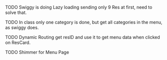 TODO Swiggy is doing Lazy loading sending only 9 Res at first, need to solve that.

TODO In class only one category is done, but get all categories in the menu, as swiggy does.

TODO Dynamic Routing get resID and use it to get menu data when clicked on ResCard.

TODO Shimmer for Menu Page